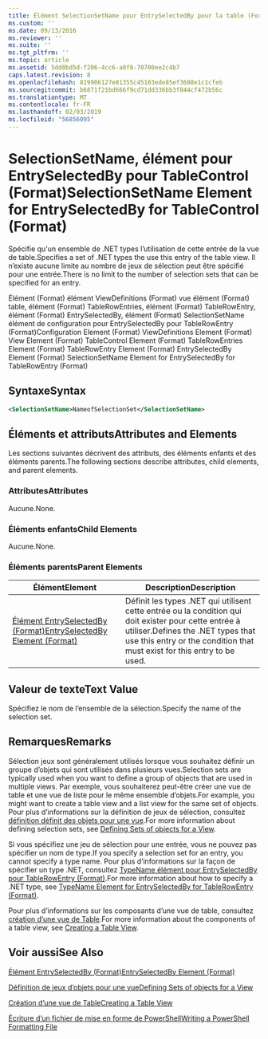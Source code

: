 ```yaml
---
title: Élément SelectionSetName pour EntrySelectedBy pour la table (Format) | Microsoft Docs
ms.custom: ''
ms.date: 09/13/2016
ms.reviewer: ''
ms.suite: ''
ms.tgt_pltfrm: ''
ms.topic: article
ms.assetid: 5dd0bd5d-f206-4cc6-a0f8-70700ee2c4b7
caps.latest.revision: 8
ms.openlocfilehash: 819906127e81355c45103ede85ef3608e1c1cfeb
ms.sourcegitcommit: b6871f21bd666f9cd71dd336bb3f844cf472b56c
ms.translationtype: MT
ms.contentlocale: fr-FR
ms.lasthandoff: 02/03/2019
ms.locfileid: "56856095"
---
```

# <a name="selectionsetname-element-for-entryselectedby-for-tablecontrol-format"></a><span data-ttu-id="a6970-102">SelectionSetName, élément pour EntrySelectedBy pour TableControl (Format)</span><span class="sxs-lookup"><span data-stu-id="a6970-102">SelectionSetName Element for EntrySelectedBy for TableControl (Format)</span></span>

<span data-ttu-id="a6970-103">Spécifie qu'un ensemble de .NET types l’utilisation de cette entrée de la vue de table.</span><span class="sxs-lookup"><span data-stu-id="a6970-103">Specifies a set of .NET types the use this entry of the table view.</span></span> <span data-ttu-id="a6970-104">Il n’existe aucune limite au nombre de jeux de sélection peut être spécifié pour une entrée.</span><span class="sxs-lookup"><span data-stu-id="a6970-104">There is no limit to the number of selection sets that can be specified for an entry.</span></span>

<span data-ttu-id="a6970-105">Élément (Format) élément ViewDefinitions (Format) vue élément (Format) table, élément (Format) TableRowEntries, élément (Format) TableRowEntry, élément (Format) EntrySelectedBy, élément (Format) SelectionSetName élément de configuration pour EntrySelectedBy pour TableRowEntry (Format)</span><span class="sxs-lookup"><span data-stu-id="a6970-105">Configuration Element (Format) ViewDefinitions Element (Format) View Element (Format) TableControl Element (Format) TableRowEntries Element (Format) TableRowEntry Element (Format) EntrySelectedBy Element (Format) SelectionSetName Element for EntrySelectedBy for TableRowEntry (Format)</span></span>

## <a name="syntax"></a><span data-ttu-id="a6970-106">Syntaxe</span><span class="sxs-lookup"><span data-stu-id="a6970-106">Syntax</span></span>

```xml
<SelectionSetName>NameofSelectionSet</SelectionSetName>
```

## <a name="attributes-and-elements"></a><span data-ttu-id="a6970-107">Éléments et attributs</span><span class="sxs-lookup"><span data-stu-id="a6970-107">Attributes and Elements</span></span>

<span data-ttu-id="a6970-108">Les sections suivantes décrivent des attributs, des éléments enfants et des éléments parents.</span><span class="sxs-lookup"><span data-stu-id="a6970-108">The following sections describe attributes, child elements, and parent elements.</span></span>

### <a name="attributes"></a><span data-ttu-id="a6970-109">Attributes</span><span class="sxs-lookup"><span data-stu-id="a6970-109">Attributes</span></span>

<span data-ttu-id="a6970-110">Aucune.</span><span class="sxs-lookup"><span data-stu-id="a6970-110">None.</span></span>

### <a name="child-elements"></a><span data-ttu-id="a6970-111">Éléments enfants</span><span class="sxs-lookup"><span data-stu-id="a6970-111">Child Elements</span></span>

<span data-ttu-id="a6970-112">Aucune.</span><span class="sxs-lookup"><span data-stu-id="a6970-112">None.</span></span>

### <a name="parent-elements"></a><span data-ttu-id="a6970-113">Éléments parents</span><span class="sxs-lookup"><span data-stu-id="a6970-113">Parent Elements</span></span>

|<span data-ttu-id="a6970-114">Élément</span><span class="sxs-lookup"><span data-stu-id="a6970-114">Element</span></span>|<span data-ttu-id="a6970-115">Description</span><span class="sxs-lookup"><span data-stu-id="a6970-115">Description</span></span>|
|-------------|-----------------|
|[<span data-ttu-id="a6970-116">Élément EntrySelectedBy (Format)</span><span class="sxs-lookup"><span data-stu-id="a6970-116">EntrySelectedBy Element (Format)</span></span>](./entryselectedby-element-for-tablerowentry-for-tablecontrol-format.md)|<span data-ttu-id="a6970-117">Définit les types .NET qui utilisent cette entrée ou la condition qui doit exister pour cette entrée à utiliser.</span><span class="sxs-lookup"><span data-stu-id="a6970-117">Defines the .NET types that use this entry or the condition that must exist for this entry to be used.</span></span>|

## <a name="text-value"></a><span data-ttu-id="a6970-118">Valeur de texte</span><span class="sxs-lookup"><span data-stu-id="a6970-118">Text Value</span></span>

<span data-ttu-id="a6970-119">Spécifiez le nom de l’ensemble de la sélection.</span><span class="sxs-lookup"><span data-stu-id="a6970-119">Specify the name of the selection set.</span></span>

## <a name="remarks"></a><span data-ttu-id="a6970-120">Remarques</span><span class="sxs-lookup"><span data-stu-id="a6970-120">Remarks</span></span>

<span data-ttu-id="a6970-121">Sélection jeux sont généralement utilisés lorsque vous souhaitez définir un groupe d’objets qui sont utilisés dans plusieurs vues.</span><span class="sxs-lookup"><span data-stu-id="a6970-121">Selection sets are typically used when you want to define a group of objects that are used in multiple views.</span></span> <span data-ttu-id="a6970-122">Par exemple, vous souhaiterez peut-être créer une vue de table et une vue de liste pour le même ensemble d’objets.</span><span class="sxs-lookup"><span data-stu-id="a6970-122">For example, you might want to create a table view and a list view for the same set of objects.</span></span> <span data-ttu-id="a6970-123">Pour plus d’informations sur la définition de jeux de sélection, consultez [définition définit des objets pour une vue](./defining-selection-sets.md).</span><span class="sxs-lookup"><span data-stu-id="a6970-123">For more information about defining selection sets, see [Defining Sets of objects for a View](./defining-selection-sets.md).</span></span>

<span data-ttu-id="a6970-124">Si vous spécifiez une jeu de sélection pour une entrée, vous ne pouvez pas spécifier un nom de type.</span><span class="sxs-lookup"><span data-stu-id="a6970-124">If you specify a selection set for an entry, you cannot specify a type name.</span></span> <span data-ttu-id="a6970-125">Pour plus d’informations sur la façon de spécifier un type .NET, consultez [TypeName élément pour EntrySelectedBy pour TableRowEntry (Format)](./typename-element-for-entryselectedby-for-tablecontrol-format.md).</span><span class="sxs-lookup"><span data-stu-id="a6970-125">For more information about how to specify a .NET type, see [TypeName Element for EntrySelectedBy for TableRowEntry (Format)](./typename-element-for-entryselectedby-for-tablecontrol-format.md).</span></span>

<span data-ttu-id="a6970-126">Pour plus d’informations sur les composants d’une vue de table, consultez [création d’une vue de Table](./creating-a-table-view.md).</span><span class="sxs-lookup"><span data-stu-id="a6970-126">For more information about the components of a table view, see [Creating a Table View](./creating-a-table-view.md).</span></span>

## <a name="see-also"></a><span data-ttu-id="a6970-127">Voir aussi</span><span class="sxs-lookup"><span data-stu-id="a6970-127">See Also</span></span>

[<span data-ttu-id="a6970-128">Élément EntrySelectedBy (Format)</span><span class="sxs-lookup"><span data-stu-id="a6970-128">EntrySelectedBy Element (Format)</span></span>](./entryselectedby-element-for-tablerowentry-for-tablecontrol-format.md)

[<span data-ttu-id="a6970-129">Définition de jeux d’objets pour une vue</span><span class="sxs-lookup"><span data-stu-id="a6970-129">Defining Sets of objects for a View</span></span>](./defining-selection-sets.md)

[<span data-ttu-id="a6970-130">Création d’une vue de Table</span><span class="sxs-lookup"><span data-stu-id="a6970-130">Creating a Table View</span></span>](./creating-a-table-view.md)

[<span data-ttu-id="a6970-131">Écriture d’un fichier de mise en forme de PowerShell</span><span class="sxs-lookup"><span data-stu-id="a6970-131">Writing a PowerShell Formatting File</span></span>](./writing-a-powershell-formatting-file.md)
